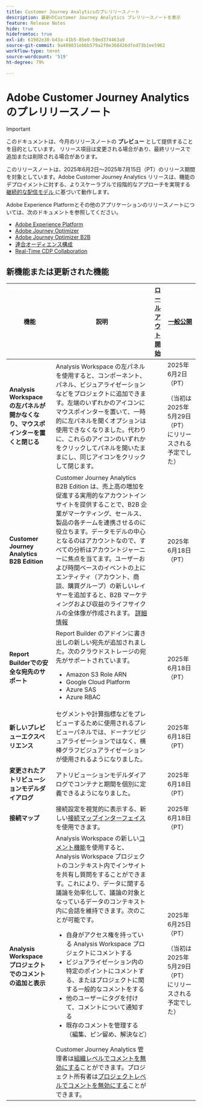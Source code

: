```yaml
---
title: Customer Journey Analyticsのプレリリースノート
description: 最新のCustomer Journey Analytics プレリリースノートを表示
feature: Release Notes
hide: true
hidefromtoc: true
exl-id: 61982e38-b43a-41b5-85e0-59ed374463a9
source-git-commit: 9a489831ebbb579a2f0e368426dfed73b1ee5962
workflow-type: tm+mt
source-wordcount: '519'
ht-degree: 79%

---
```


# Adobe Customer Journey Analyticsのプレリリースノート

>[!IMPORTANT]
>
>このドキュメントは、今月のリリースノートの **プレビュー** として提供することを目的としています。 リリース項目は変更される場合があり、最終リリースで追加または削除される場合があります。

このリリースノートは、2025年6月2日～2025年7月15日（PT）のリリース期間を対象としています。Adobe Customer Journey Analytics リリースは、機能のデプロイメントに対する、よりスケーラブルで段階的なアプローチを実現する [ 継続的な配信モデル ](releases.md) に基づいて動作します。

Adobe Experience Platformとその他のアプリケーションのリリースノートについては、次のドキュメントを参照してください。

* [Adobe Experience Platform](https://experienceleague.adobe.com/ja/docs/experience-platform/release-notes/pre-release-notes)
* [Adobe Journey Optimizer](https://experienceleague.adobe.com/en/docs/journey-optimizer/using/whats-new/release-notes?lang=en)
* [Adobe Journey Optimizer B2B](https://experienceleague.adobe.com/en/docs/journey-optimizer-b2b/user/release-notes?lang=en)
* [連合オーディエンス構成](https://experienceleague.adobe.com/en/docs/federated-audience-composition/using/release-notes?lang=en)
* [Real-Time CDP Collaboration](https://experienceleague.adobe.com/en/docs/real-time-cdp-collaboration/using/latest?lang=en)

## 新機能または更新された機能

| 機能 | 説明 | [ロールアウト開始](releases.md) | [一般公開](releases.md) |
| ----------- | ---------- | ------- | ---- |
| **Analysis Workspace の左パネルが開かなくなり、マウスポインターを置くと閉じる** | Analysis Workspace の左パネルを使用すると、コンポーネント、パネル、ビジュアライゼーションなどをプロジェクトに追加できます。左端のいずれかのアイコンにマウスポインターを置いて、一時的に左パネルを開くオプションは使用できなくなりました。代わりに、これらのアイコンのいずれかをクリックしてパネルを開いたままにし、同じアイコンをクリックして閉じます。 |  | 2025年6月2日（PT） <p>（当初は 2025年5月29日（PT）にリリースされる予定でした）</p> |
| **Customer Journey Analytics B2B Edition** | Customer Journey Analytics B2B Edition は、売上高の増加を促進する実用的なアカウントインサイトを提供することで、B2B 企業がマーケティング、セールス、製品の各チームを連携させるのに役立ちます。データモデルの中心となるのはアカウントなので、すべての分析はアカウントジャーニーに焦点を当てます。ユーザーおよび時間ベースのイベントの上にエンティティ（アカウント、商談、購買グループ）の新しいレイヤーを追加すると、B2B マーケティングおよび収益のライフサイクルの全体像が作成されます。 [詳細情報](https://experienceleague.adobe.com/ja/docs/analytics-platform/using/cja-overview/cja-b2b/cja-b2b-edition) |  | 2025年6月18日（PT） |
| **Report Builderでの安全な宛先のサポート** | Report Builder のアドインに書き出しの新しい宛先が追加されました。次のクラウドストレージの宛先がサポートされています。 <ul><li>Amazon S3 Role ARN</li><li>Google Cloud Platform</li><li>Azure SAS</li><li>Azure RBAC</li></ul> |  | 2025年6月18日（PT） |
| **新しいプレビューエクスペリエンス** | セグメントや計算指標などをプレビューするために使用されるプレビューパネルでは、ドーナツビジュアライゼーションではなく、横棒グラフビジュアライゼーションが使用されるようになりました。 |  | 2025年6月18日（PT） |
| **変更されたアトリビューションモデルダイアログ** | アトリビューションモデルダイアログでコンテナと期間を個別に定義できるようになりました。 |  | 2025年6月18日（PT） |
| **接続マップ** | 接続設定を視覚的に表示する、新しい[接続マップインターフェイス](https://experienceleague.adobe.com/ja/docs/analytics-platform/using/cja-connections/create-connection#connection-map)を使用できます。 |  | 2025年6月18日（PT） |
| **Analysis Workspace プロジェクトでのコメントの追加と表示** | Analysis Workspace の新しい[コメント機能](https://experienceleague.adobe.com/ja/docs/analytics-platform/using/cja-workspace/build-workspace-project/comment-projects)を使用すると、Analysis Workspace プロジェクトのコンテキスト内でインサイトを共有し質問をすることができます。これにより、データに関する議論を効率化して、議論の対象となっているデータのコンテキスト内に会話を維持できます。次のことが可能です。 <ul><li>自身がアクセス権を持っている Analysis Workspace プロジェクトにコメントする</li><li>ビジュアライゼーション内の特定のポイントにコメントする、またはプロジェクトに関する一般的なコメントをする</li><li>他のユーザーにタグを付けて、コメントについて通知する</li><li>既存のコメントを管理する（編集、ピン留め、解決など）</li></ul>Customer Journey Analytics 管理者は[組織レベルでコメントを無効にする](https://experienceleague.adobe.com/ja/docs/analytics-platform/using/cja-workspace/user-preferences#ims-organization-preferences)ことができます。プロジェクト所有者は[プロジェクトレベルでコメントを無効にする](https://experienceleague.adobe.com/ja/docs/analytics-platform/using/cja-workspace/build-workspace-project/create-projects)ことができます。 |  | 2025年6月25日（PT） <p>（当初は 2025年5月29日（PT）にリリースされる予定でした）</p> |
